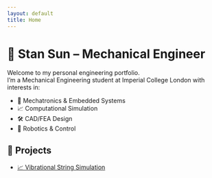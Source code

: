 ```yaml
---
layout: default
title: Home
---
```


# 👋 Stan Sun – Mechanical Engineer

Welcome to my personal engineering portfolio.  
I’m a Mechanical Engineering student at Imperial College London with interests in:

- 🚗 Mechatronics & Embedded Systems  
- 📈 Computational Simulation  
- 🛠 CAD/FEA Design  
- 🤖 Robotics & Control  

## 🧪 Projects

- [📈 Vibrational String Simulation](./projects/vibration-sim.md)
